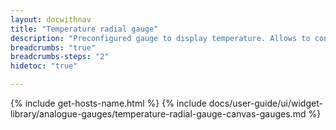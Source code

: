 ```yaml
---
layout: docwithnav
title: "Temperature radial gauge"
description: "Preconfigured gauge to display temperature. Allows to configure temperature range, gradient colors, and other settings."
breadcrumbs: "true"
breadcrumbs-steps: "2"
hidetoc: "true"

---
```

{% include get-hosts-name.html %}
{% include docs/user-guide/ui/widget-library/analogue-gauges/temperature-radial-gauge-canvas-gauges.md %}

